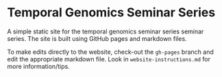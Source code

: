 # Temporal Genomics Seminar Series

A simple static site for the temporal genomics seminar series seminar series. The site is built using GitHub pages and markdown files.

To make edits directly to the website, check-out the `gh-pages` branch and edit the appropriate markdown file. Look in `website-instructions.md` for more information/tips.

